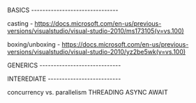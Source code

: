 BASICS -------------------------------

casting - https://docs.microsoft.com/en-us/previous-versions/visualstudio/visual-studio-2010/ms173105(v=vs.100)

boxing/unboxing - https://docs.microsoft.com/en-us/previous-versions/visualstudio/visual-studio-2010/yz2be5wk(v=vs.100)



GENERICS -----------------------------


INTEREDIATE --------------------------

concurrency vs. parallelism
THREADING
ASYNC AWAIT
